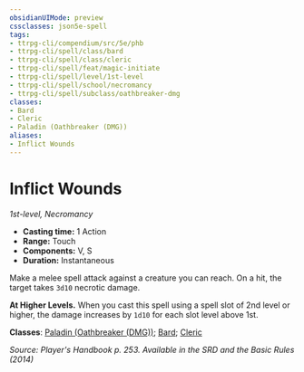 ```yaml
---
obsidianUIMode: preview
cssclasses: json5e-spell
tags:
- ttrpg-cli/compendium/src/5e/phb
- ttrpg-cli/spell/class/bard
- ttrpg-cli/spell/class/cleric
- ttrpg-cli/spell/feat/magic-initiate
- ttrpg-cli/spell/level/1st-level
- ttrpg-cli/spell/school/necromancy
- ttrpg-cli/spell/subclass/oathbreaker-dmg
classes:
- Bard
- Cleric
- Paladin (Oathbreaker (DMG))
aliases:
- Inflict Wounds
---
```

# Inflict Wounds
*1st-level, Necromancy*  


- **Casting time:** 1 Action
- **Range:** Touch
- **Components:** V, S
- **Duration:** Instantaneous

Make a melee spell attack against a creature you can reach. On a hit, the target takes `3d10` necrotic damage.

**At Higher Levels.** When you cast this spell using a spell slot of 2nd level or higher, the damage increases by `1d10` for each slot level above 1st.

**Classes**: [Paladin (Oathbreaker (DMG))](/CLI/lists/list-spells-classes-paladin-oathbreaker-dmg.md "subclass=DMG"); [Bard](/CLI/lists/list-spells-classes-bard.md); [Cleric](/CLI/lists/list-spells-classes-cleric.md)

*Source: Player's Handbook p. 253. Available in the <span title='Systems Reference Document (5.1)'>SRD</span> and the Basic Rules (2014)*